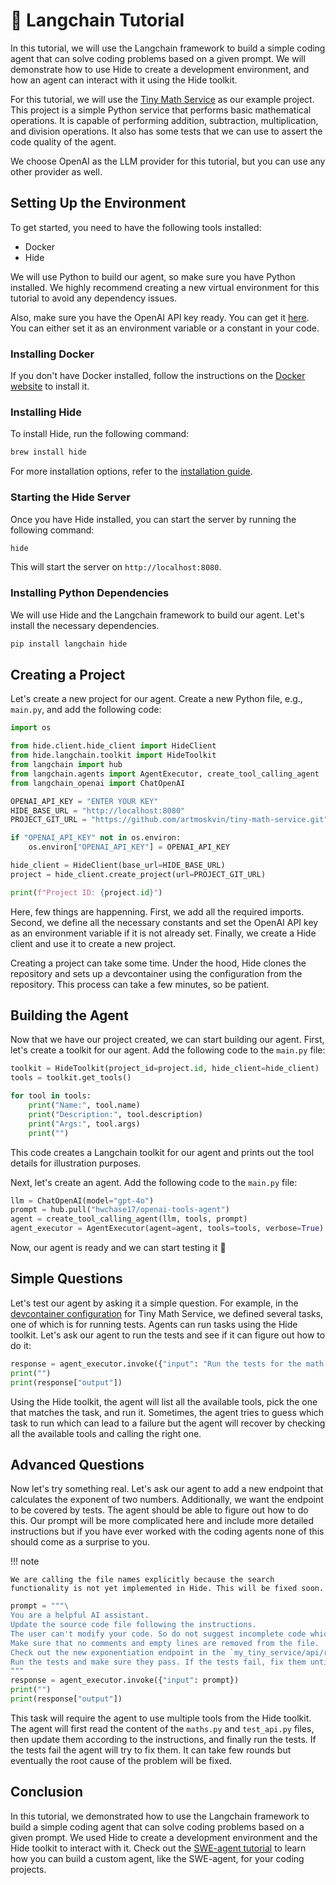 # :construction: Langchain Tutorial

In this tutorial, we will use the Langchain framework to build a simple coding agent that can solve coding problems based on a given prompt. We will demonstrate how to use Hide to create a development environment, and how an agent can interact with it using the Hide toolkit. 

For this tutorial, we will use the [Tiny Math Service](https://github.com/artmoskvin/tiny-math-service) as our example project. This project is a simple Python service that performs basic mathematical operations. It is capable of performing addition, subtraction, multiplication, and division operations. It also has some tests that we can use to assert the code quality of the agent.

We choose OpenAI as the LLM provider for this tutorial, but you can use any other provider as well.

## Setting Up the Environment

To get started, you need to have the following tools installed:

- Docker
- Hide

We will use Python to build our agent, so make sure you have Python installed. We highly recommend creating a new virtual environment for this tutorial to avoid any dependency issues.

Also, make sure you have the OpenAI API key ready. You can get it [here](https://platform.openai.com/api-keys). You can either set it as an environment variable or a constant in your code.

### Installing Docker

If you don't have Docker installed, follow the instructions on the [Docker website](https://docs.docker.com/get-docker/) to install it.

### Installing Hide

To install Hide, run the following command:

```bash
brew install hide
```

For more installation options, refer to the [installation guide](../installation.md).

### Starting the Hide Server

Once you have Hide installed, you can start the server by running the following command:

```bash
hide
```

This will start the server on `http://localhost:8080`.

### Installing Python Dependencies

We will use Hide and the Langchain framework to build our agent. Let's install the necessary dependencies.

```bash
pip install langchain hide
```

## Creating a Project

Let's create a new project for our agent. Create a new Python file, e.g., `main.py`, and add the following code:

```python
import os

from hide.client.hide_client import HideClient
from hide.langchain.toolkit import HideToolkit
from langchain import hub
from langchain.agents import AgentExecutor, create_tool_calling_agent
from langchain_openai import ChatOpenAI

OPENAI_API_KEY = "ENTER YOUR KEY"
HIDE_BASE_URL = "http://localhost:8080"
PROJECT_GIT_URL = "https://github.com/artmoskvin/tiny-math-service.git"

if "OPENAI_API_KEY" not in os.environ:
    os.environ["OPENAI_API_KEY"] = OPENAI_API_KEY

hide_client = HideClient(base_url=HIDE_BASE_URL)
project = hide_client.create_project(url=PROJECT_GIT_URL)

print(f"Project ID: {project.id}")
```

Here, few things are happenning. First, we add all the required imports. Second, we define all the necessary constants and set the OpenAI API key as an environment variable if it is not already set. Finally, we create a Hide client and use it to create a new project.

Creating a project can take some time. Under the hood, Hide clones the repository and sets up a devcontainer using the configuration from the repository. This process can take a few minutes, so be patient.

## Building the Agent

Now that we have our project created, we can start building our agent. First, let's create a toolkit for our agent. Add the following code to the `main.py` file:

```python
toolkit = HideToolkit(project_id=project.id, hide_client=hide_client)
tools = toolkit.get_tools()

for tool in tools:
    print("Name:", tool.name)
    print("Description:", tool.description)
    print("Args:", tool.args)
    print("")
```

This code creates a Langchain toolkit for our agent and prints out the tool details for illustration purposes.

Next, let's create an agent. Add the following code to the `main.py` file:

```python
llm = ChatOpenAI(model="gpt-4o")
prompt = hub.pull("hwchase17/openai-tools-agent")
agent = create_tool_calling_agent(llm, tools, prompt)
agent_executor = AgentExecutor(agent=agent, tools=tools, verbose=True)
```

Now, our agent is ready and we can start testing it :tada:

## Simple Questions

Let's test our agent by asking it a simple question. For example, in the [devcontainer configuration](https://github.com/artmoskvin/tiny-math-service/blob/main/.devcontainer.json) for Tiny Math Service, we defined several tasks, one of which is for running tests. Agents can run tasks using the Hide toolkit. Let's ask our agent to run the tests and see if it can figure out how to do it:

```python
response = agent_executor.invoke({"input": "Run the tests for the math service"})
print("")
print(response["output"])
```

Using the Hide toolkit, the agent will list all the available tools, pick the one that matches the task, and run it. Sometimes, the agent tries to guess which task to run which can lead to a failure but the agent will recover by checking all the available tools and calling the right one. 

## Advanced Questions

Now let's try something real. Let's ask our agent to add a new endpoint that calculates the exponent of two numbers. Additionally, we want the endpoint to be covered by tests. The agent should be able to figure out how to do this. Our prompt will be more complicated here and include more detailed instructions but if you have ever worked with the coding agents none of this should come as a surprise to you.

!!! note

    We are calling the file names explicitly because the search functionality is not yet implemented in Hide. This will be fixed soon.

```python
prompt = """\
You are a helpful AI assistant.
Update the source code file following the instructions.
The user can't modify your code. So do not suggest incomplete code which requires users to modify.
Make sure that no comments and empty lines are removed from the file.
Check out the new exponentiation endpoint in the `my_tiny_service/api/routers/maths.py` file and add the tests for it in the `tests/test_api.py` file.
Run the tests and make sure they pass. If the tests fail, fix them until they pass.
"""
response = agent_executor.invoke({"input": prompt})
print("")
print(response["output"])
```

This task will require the agent to use multiple tools from the Hide toolkit. The agent will first read the content of the `maths.py` and `test_api.py` files, then update them according to the instructions, and finally run the tests. If the tests fail the agent will try to fix them. It can take few rounds but eventually the root cause of the problem will be fixed.

## Conclusion

In this tutorial, we demonstrated how to use the Langchain framework to build a simple coding agent that can solve coding problems based on a given prompt. We used Hide to create a development environment and the Hide toolkit to interact with it. Check out the [SWE-agent tutorial](./swe-agent.md) to learn how you can build a custom agent, like the SWE-agent, for your coding projects.
